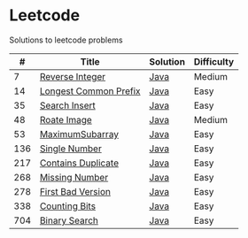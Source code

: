 # Leetcode
Solutions to leetcode problems

| # | Title | Solution | Difficulty |
|---| ----- | -------- | ---------- |
|7|[Reverse Integer](https://leetcode.com/problems/reverse-integer/)|[Java](Algorithm/Java/ReverseInteger.java)|Medium|
|14|[Longest Common Prefix](https://leetcode.com/problems/longest-common-prefix/)|[Java](Algorithm/Java/LongestCommonPrefix.java)|Easy|
|35|[Search Insert](https://leetcode.com/problems/search-insert-position/)|[Java](Algorithm/Java/SearchInsert.java)|Easy|
|48|[Roate Image](https://leetcode.com/problems/rotate-image/) | [Java](Algorithm/Java/RotateImage.java)|Medium|
|53|[MaximumSubarray](https://leetcode.com/problems/maximum-subarray/)|[Java](Algorithm/Java/MaximumSubarray.java)|Easy|
|136|[Single Number](https://leetcode.com/problems/single-number/)|[Java](Algorithm/Java/SingleNumber.java)|Easy|
|217|[Contains Duplicate](https://leetcode.com/problems/contains-duplicate/)|[Java](Algorithm/Java/ContainsDuplicate.java)|Easy|
|268|[Missing Number](https://leetcode.com/problems/missing-number/)|[Java](Algorithm/Java/LongestCommonPrefix.java)|Easy|
|278|[First Bad Version](https://leetcode.com/problems/first-bad-version/)|[Java](Algorithm/Java/FirstBadVersion.java)|Easy|
|338|[Counting Bits](https://leetcode.com/problems/counting-bits/)|[Java](Algorithm/Java/CountingBits.Java)|Easy|
|704|[Binary Search](https://leetcode.com/problems/binary-search/)|[Java](Algorithm/Java/BinarySearch.java)|Easy|

